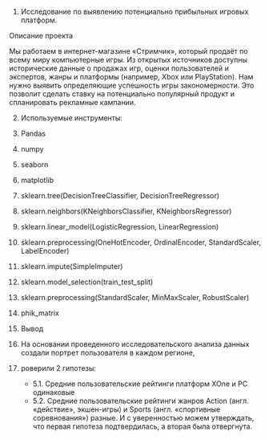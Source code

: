1. Исследование по выявлению потенциально прибыльных игровых платформ.

Описание проекта

Мы работаем в интернет-магазине «Стримчик», который продаёт по всему миру компьютерные игры. Из открытых источников доступны исторические данные о продажах игр, оценки пользователей и экспертов, жанры и платформы (например, Xbox или PlayStation). Нам нужно выявить определяющие успешность игры закономерности. Это позволит сделать ставку на потенциально популярный продукт и спланировать рекламные кампании.

2. Используемые инструменты:

1. Pandas
2. numpy
3. seaborn
4. matplotlib
5. sklearn.tree(DecisionTreeClassifier, DecisionTreeRegressor)
6. sklearn.neighbors(KNeighborsClassifier, KNeighborsRegressor)
7. sklearn.linear_model(LogisticRegression, LinearRegression)
8. sklearn.preprocessing(OneHotEncoder, OrdinalEncoder, StandardScaler, LabelEncoder)
9. sklearn.impute(SimpleImputer)
10. sklearn.model_selection(train_test_split) 
11. sklearn.preprocessing(StandardScaler, MinMaxScaler, RobustScaler)
11. phik_matrix

3. Вывод

4. На основании проведенного исследовательского анализа данных создали портрет пользователя в каждом регионе,
5. роверили 2 гипотезы:
    * 5.1. Средние пользовательские рейтинги платформ XOne и PC одинаковые 
    * 5.2. Средние пользовательские рейтинги жанров Action (англ. «действие», экшен-игры) и Sports (англ. «спортивные соревнования») разные. И с уверенностью можем утверждать, что первая гипотеза подтвердилась, а вторая была отвергнута.
